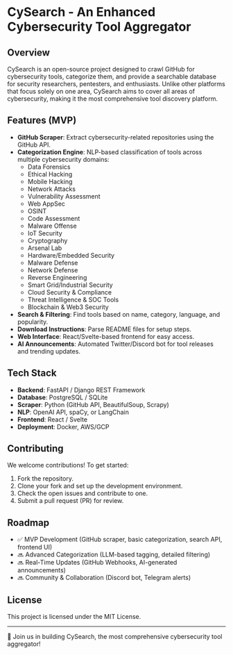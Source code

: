 # CySearch - An Enhanced Cybersecurity Tool Aggregator

## Overview

CySearch is an open-source project designed to crawl GitHub for cybersecurity tools, categorize them, and provide a searchable database for security researchers, pentesters, and enthusiasts. Unlike other platforms that focus solely on one area, CySearch aims to cover all areas of cybersecurity, making it the most comprehensive tool discovery platform.

## Features (MVP)

- **GitHub Scraper**: Extract cybersecurity-related repositories using the GitHub API.
- **Categorization Engine**: NLP-based classification of tools across multiple cybersecurity domains:
    - Data Forensics
    - Ethical Hacking
    - Mobile Hacking
    - Network Attacks
    - Vulnerability Assessment
    - Web AppSec
    - OSINT
    - Code Assessment
    - Malware Offense
    - IoT Security
    - Cryptography
    - Arsenal Lab
    - Hardware/Embedded Security
    - Malware Defense
    - Network Defense
    - Reverse Engineering
    - Smart Grid/Industrial Security
    - Cloud Security & Compliance
    - Threat Intelligence & SOC Tools
    - Blockchain & Web3 Security
- **Search & Filtering**: Find tools based on name, category, language, and popularity.
- **Download Instructions**: Parse README files for setup steps.
- **Web Interface**: React/Svelte-based frontend for easy access.
- **AI Announcements**: Automated Twitter/Discord bot for tool releases and trending updates.

## Tech Stack

- **Backend**: FastAPI / Django REST Framework
- **Database**: PostgreSQL / SQLite
- **Scraper**: Python (GitHub API, BeautifulSoup, Scrapy)
- **NLP**: OpenAI API, spaCy, or LangChain
- **Frontend**: React / Svelte
- **Deployment**: Docker, AWS/GCP

## Contributing

We welcome contributions! To get started:

1. Fork the repository.
2. Clone your fork and set up the development environment.
3. Check the open issues and contribute to one.
4. Submit a pull request (PR) for review.

## Roadmap

- ✅ MVP Development (GitHub scraper, basic categorization, search API, frontend UI)
- 🔜 Advanced Categorization (LLM-based tagging, detailed filtering)
- 🔜 Real-Time Updates (GitHub Webhooks, AI-generated announcements)
- 🔜 Community & Collaboration (Discord bot, Telegram alerts)

## License

This project is licensed under the MIT License.

---

🚀 Join us in building CySearch, the most comprehensive cybersecurity tool aggregator!  